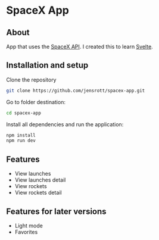 # SpaceX App

## About

App that uses the [SpaceX API](https://docs.spacexdata.com/?version=latest).
I created this to learn [Svelte](https://svelte.dev/).

## Installation and setup

Clone the repository 

```sh
git clone https://github.com/jensrott/spacex-app.git
```

Go to folder destination:

```sh
cd spacex-app
```

Install all dependencies and run the application:

```sh
npm install
npm run dev
```

## Features

* View launches
* View launches detail
* View rockets
* View rockets detail

## Features for later versions

* Light mode
* Favorites